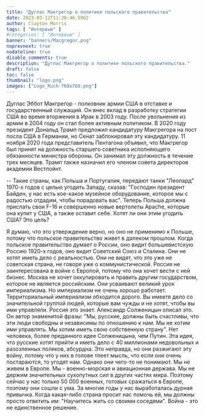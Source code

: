 ```yaml
---
title: "Дуглас Макгрегор о политике польского правительства"
date: 2023-03-12T11:30:46.596Z
author: Clayton Morris
tags: [ "Интервью" ]
#categories: [ "Интервью" ]
banner: "banners/Macgregor.png"
noprevnext: true
nodateline: true
disable_comments: true
description: "Дуглас Макгрегор о политике польского правительства."
draft: false
toc: false
thumbnail: "logo.png"
images: ["Logo_Ruch-768x768.png"]
---
```

Дуглас Эббот Макгрегор - полковник армии США в отставке и государственный служащий. Он внес вклад в разработку стратегии США во время вторжения в Ирак в 2003 году. После увольнения из армии в 2004 году он стал более активным политиком. В 2020 году президент Дональд Трамп предложил кандидатуру Макгрегора на пост посла США в Германии, но Сенат заблокировал эту кандидатуру. 11 ноября 2020 года представитель Пентагона объявил, что Макгрегор был принят на должность старшего советника исполняющего обязанности министра обороны. Он занимал эту должность в течение трех месяцев. Трамп также назначил его членом совета директоров академии Вестпойнт.


-- Такие страны, как Польша и Португалия, передают танки "Леопард" 1970-х годов с целью угодить Западу, сказав: "Господин президент Байден, у нас есть кое-какое музейное оборудование, которое мы с радостью отдадим, чтобы порадовать вас". Теперь Польша должна прислать свои F-16 и совершенно новые вертолеты Apache, которые она купит у США, а также оставит себе. Хотят ли они этим угодить США? Это цель?


Я думаю, что это утверждение верно, но оно не применимо к Польше, потому что польское правительство живет в далеком прошлом. Когда польское правительство думает о России, оно видит большевистскую Россию 1920-х годов, оно видит Советский Союз и Сталина. Они не хотят иметь дело с реальностью. Они не видят, что это уже не советская страна, не говоря уже о коммунистической. Россия не заинтересована в войне с Европой, потому что она хочет вести с ней бизнес. Москва не хочет оккупировать и править другим государством, которое не является российским. Они усваивают великий урок империализма. Но империализм не очень хорошо работает. Территориальный империализм обходится дорого. Вы имеете дело со значительной группой людей, которые вам чужды и не хотят, чтобы вы ими управляли. Россия это знает. Александр Солженицын описал это. Он автор знаменитой фразы: "Мы, русские, должны быть счастливы, что эти люди свободны и независимы по отношению к нам. Мы не хотим ими управлять. Мы хотим иметь свою собственную страну". Нет человека, более преданного идее Солженицына, чем Путин. Эта идея, что русские хотят прийти и иметь дело с 40 миллионами недовольных и разозленных поляков, абсурдна. Это неправда, но они разжигают эту войну, потому что у них в голове тлеет мысль, что если они очень постараются, то угодят нам. Однако они чего-то не понимают. Мы не живем в Европе. Мы - военно-морская и авиационная держава. Мы не держим значительных сухопутных сил в других частях мира. Поэтому сейчас у нас только 50 000 военных, готовых сражаться в Европе, поэтому они сошли с ума. За многие годы у нас выработалась дурная привычка. Когда какая-либо страна просит нас помочь ей, мы должны просто ответить им: "Научитесь жить со своими соседями". Война - это не единственное решение.
